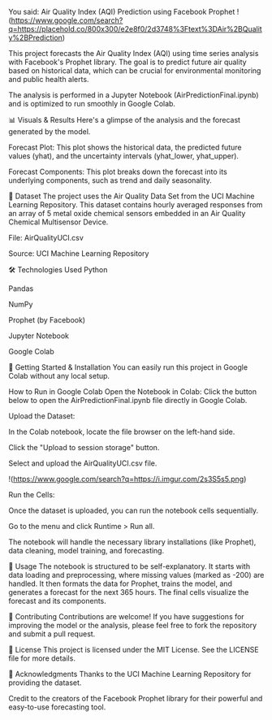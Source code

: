 You said:
Air Quality Index (AQI) Prediction using Facebook Prophet
!(https://www.google.com/search?q=https://placehold.co/800x300/e2e8f0/2d3748%3Ftext%3DAir%2BQuality%2BPrediction)

This project forecasts the Air Quality Index (AQI) using time series analysis with Facebook's Prophet library. The goal is to predict future air quality based on historical data, which can be crucial for environmental monitoring and public health alerts.

The analysis is performed in a Jupyter Notebook (AirPredictionFinal.ipynb) and is optimized to run smoothly in Google Colab.

📊 Visuals & Results
Here's a glimpse of the analysis and the forecast generated by the model.

Forecast Plot:
This plot shows the historical data, the predicted future values (yhat), and the uncertainty intervals (yhat_lower, yhat_upper).

Forecast Components:
This plot breaks down the forecast into its underlying components, such as trend and daily seasonality.

💾 Dataset
The project uses the Air Quality Data Set from the UCI Machine Learning Repository. This dataset contains hourly averaged responses from an array of 5 metal oxide chemical sensors embedded in an Air Quality Chemical Multisensor Device.

File: AirQualityUCI.csv

Source: UCI Machine Learning Repository

🛠 Technologies Used
Python

Pandas

NumPy

Prophet (by Facebook)

Jupyter Notebook

Google Colab

🚀 Getting Started & Installation
You can easily run this project in Google Colab without any local setup.

How to Run in Google Colab
Open the Notebook in Colab:
Click the button below to open the AirPredictionFinal.ipynb file directly in Google Colab.

Upload the Dataset:

In the Colab notebook, locate the file browser on the left-hand side.

Click the "Upload to session storage" button.

Select and upload the AirQualityUCI.csv file.

!(https://www.google.com/search?q=https://i.imgur.com/2s3S5s5.png)

Run the Cells:

Once the dataset is uploaded, you can run the notebook cells sequentially.

Go to the menu and click Runtime > Run all.

The notebook will handle the necessary library installations (like Prophet), data cleaning, model training, and forecasting.

📖 Usage
The notebook is structured to be self-explanatory. It starts with data loading and preprocessing, where missing values (marked as -200) are handled. It then formats the data for Prophet, trains the model, and generates a forecast for the next 365 hours. The final cells visualize the forecast and its components.

🤝 Contributing
Contributions are welcome! If you have suggestions for improving the model or the analysis, please feel free to fork the repository and submit a pull request.

📜 License
This project is licensed under the MIT License. See the LICENSE file for more details.

🙏 Acknowledgments
Thanks to the UCI Machine Learning Repository for providing the dataset.

Credit to the creators of the Facebook Prophet library for their powerful and easy-to-use forecasting tool.
